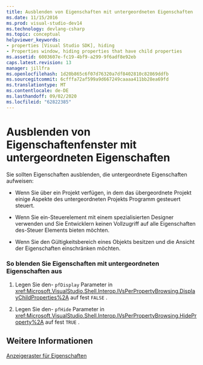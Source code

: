 ```yaml
---
title: Ausblenden von Eigenschaften mit untergeordneten Eigenschaften | Microsoft-Dokumentation
ms.date: 11/15/2016
ms.prod: visual-studio-dev14
ms.technology: devlang-csharp
ms.topic: conceptual
helpviewer_keywords:
- properties [Visual Studio SDK], hiding
- Properties window, hiding properties that have child properties
ms.assetid: 6003607e-fc19-4bf9-a299-9f6adf8e92eb
caps.latest.revision: 13
manager: jillfra
ms.openlocfilehash: 1d20b865c6f07d76320a7df8402810c82869ddfb
ms.sourcegitcommit: 6cfffa72af599a9d667249caaaa411bb28ea69fd
ms.translationtype: MT
ms.contentlocale: de-DE
ms.lasthandoff: 09/02/2020
ms.locfileid: "62822385"
---
```

# <a name="hiding-properties-that-have-child-properties"></a>Ausblenden von Eigenschaftenfenster mit untergeordneten Eigenschaften
Sie sollten Eigenschaften ausblenden, die untergeordnete Eigenschaften aufweisen:  
  
- Wenn Sie über ein Projekt verfügen, in dem das übergeordnete Projekt einige Aspekte des untergeordneten Projekts Programm gesteuert steuert.  
  
- Wenn Sie ein-Steuerelement mit einem spezialisierten Designer verwenden und Sie Entwicklern keinen Vollzugriff auf alle Eigenschaften des-Steuer Elements bieten möchten.  
  
- Wenn Sie den Gültigkeitsbereich eines Objekts besitzen und die Ansicht der Eigenschaften einschränken möchten.  
  
### <a name="to-hide-properties-that-have-child-properties"></a>So blenden Sie Eigenschaften mit untergeordneten Eigenschaften aus  
  
1. Legen Sie den- `pfDisplay` Parameter in <xref:Microsoft.VisualStudio.Shell.Interop.IVsPerPropertyBrowsing.DisplayChildProperties%2A> auf fest `FALSE` .  
  
2. Legen Sie den- `pfHide` Parameter in <xref:Microsoft.VisualStudio.Shell.Interop.IVsPerPropertyBrowsing.HideProperty%2A> auf fest `TRUE` .  
  
## <a name="see-also"></a>Weitere Informationen  
 [Anzeigeraster für Eigenschaften](../extensibility/internals/properties-display-grid.md)